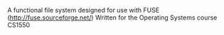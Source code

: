 A functional file system designed for use with FUSE (http://fuse.sourceforge.net/)
Written for the Operating Systems course CS1550
